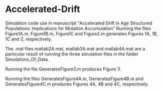 # Accelerated-Drift
Simulation code use in manuscript "Accelerated Drift in Age Structured Populations: Implications for Mutation Accumulation"
Running the files Figure1A.m, Figure1B.m, Figure1C and Figure2.m generates Figures 1A, 1B, 1C and 2, respectively.

The .mat files matlab2A.mat, matlab3A.mat and matlab4A.mat are a particular result of running 
the three simulation files in the folder Simulations_Of_Data.

Running the file GeneratesFigure3.m produces Figure 3.

Running the files GeneratesFigure4A.m, GeneratesFigure4B.m and GeneratesFigure4C.m
produces Figures 4A, 4B and 4C, respectively.
